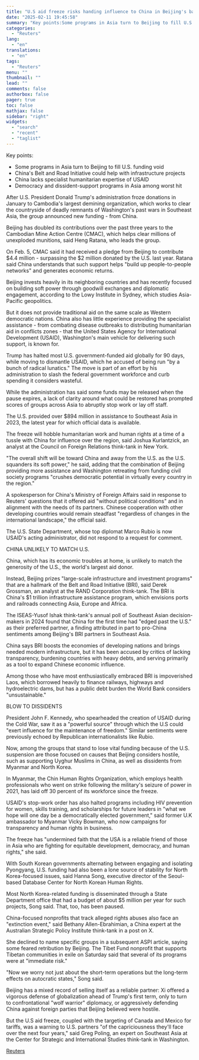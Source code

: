 ```yaml
---
title: "U.S aid freeze risks handing influence to China in Beijing's backyard"
date: "2025-02-11 19:45:58"
summary: "Key points:Some programs in Asia turn to Beijing to fill U.S. funding voidChina's Belt and Road Initiative could help with infrastructure projectsChina lacks specialist humanitarian expertise of USAIDDemocracy and dissident-support programs in Asia among worst hit After U.S. President Donald Trump's administration froze donations in January to Cambodia's largest demining..."
categories:
  - "Reuters"
lang:
  - "en"
translations:
  - "en"
tags:
  - "Reuters"
menu: ""
thumbnail: ""
lead: ""
comments: false
authorbox: false
pager: true
toc: false
mathjax: false
sidebar: "right"
widgets:
  - "search"
  - "recent"
  - "taglist"
---
```


Key points:

* Some programs in Asia turn to Beijing to fill U.S. funding void
* China's Belt and Road Initiative could help with infrastructure projects
* China lacks specialist humanitarian expertise of USAID
* Democracy and dissident-support programs in Asia among worst hit

After U.S. President Donald Trump's administration froze donations in January to Cambodia's largest demining organization, which works to clear the countryside of deadly remnants of Washington's past wars in Southeast Asia, the group announced new funding - from China.

Beijing has doubled its contributions over the past three years to the Cambodian Mine Action Centre (CMAC), which helps clear millions of unexploded munitions, said Heng Ratana, who leads the group.

On Feb. 5, CMAC said it had received a pledge from Beijing to contribute $4.4 million - surpassing the $2 million donated by the U.S. last year. Ratana said China understands that such support helps "build up people-to-people networks" and generates economic returns.

Beijing invests heavily in its neighboring countries and has recently focused on building soft power through goodwill exchanges and diplomatic engagement, according to the Lowy Institute in Sydney, which studies Asia-Pacific geopolitics.

But it does not provide traditional aid on the same scale as Western democratic nations. China also has little experience providing the specialist assistance - from combating disease outbreaks to distributing humanitarian aid in conflicts zones - that the United States Agency for International Development (USAID), Washington's main vehicle for delivering such support, is known for.

Trump has halted most U.S. government-funded aid globally for 90 days, while moving to dismantle USAID, which he accused of being run "by a bunch of radical lunatics." The move is part of an effort by his administration to slash the federal government workforce and curb spending it considers wasteful.

While the administration has said some funds may be released when the pause expires, a lack of clarity around what could be restored has prompted scores of groups across Asia to abruptly stop work or lay off staff.

The U.S. provided over $894 million in assistance to Southeast Asia in 2023, the latest year for which official data is available.

The freeze will hobble humanitarian work and human rights at a time of a tussle with China for influence over the region, said Joshua Kurlantzick, an analyst at the Council on Foreign Relations think-tank in New York.

"The overall shift will be toward China and away from the U.S. as the U.S. squanders its soft power," he said, adding that the combination of Beijing providing more assistance and Washington retreating from funding civil society programs "crushes democratic potential in virtually every country in the region."

A spokesperson for China's Ministry of Foreign Affairs said in response to Reuters' questions that it offered aid "without political conditions" and in alignment with the needs of its partners. Chinese cooperation with other developing countries would remain steadfast "regardless of changes in the international landscape," the official said.

The U.S. State Department, whose top diplomat Marco Rubio is now USAID's acting administrator, did not respond to a request for comment.

CHINA UNLIKELY TO MATCH U.S.

China, which has its economic troubles at home, is unlikely to match the generosity of the U.S., the world's largest aid donor.

Instead, Beijing prizes "large-scale infrastructure and investment programs" that are a hallmark of the Belt and Road Initiative (BRI), said Derek Grossman, an analyst at the RAND Corporation think-tank. The BRI is China's $1 trillion infrastructure assistance program, which envisions ports and railroads connecting Asia, Europe and Africa.

The ISEAS-Yusof Ishak think-tank's annual poll of Southeast Asian decision-makers in 2024 found that China for the first time had "edged past the U.S." as their preferred partner, a finding attributed in part to pro-China sentiments among Beijing's BRI partners in Southeast Asia.

China says BRI boosts the economies of developing nations and brings needed modern infrastructure, but it has been accused by critics of lacking transparency, burdening countries with heavy debts, and serving primarily as a tool to expand Chinese economic influence.

Among those who have most enthusiastically embraced BRI is impoverished Laos, which borrowed heavily to finance railways, highways and hydroelectric dams, but has a public debt burden the World Bank considers "unsustainable."

BLOW TO DISSIDENTS

President John F. Kennedy, who spearheaded the creation of USAID during the Cold War, saw it as a "powerful source" through which the U.S could "exert influence for the maintenance of freedom." Similar sentiments were previously echoed by Republican internationalists like Rubio.

Now, among the groups that stand to lose vital funding because of the U.S. suspension are those focused on causes that Beijing considers hostile, such as supporting Uyghur Muslims in China, as well as dissidents from Myanmar and North Korea.

In Myanmar, the Chin Human Rights Organization, which employs health professionals who went on strike following the military's seizure of power in 2021, has laid off 30 percent of its workforce since the freeze.

USAID's stop-work order has also halted programs including HIV prevention for women, skills training, and scholarships for future leaders in "what we hope will one day be a democratically elected government," said former U.K ambassador to Myanmar Vicky Bowman, who now campaigns for transparency and human rights in business.

The freeze has "undermined faith that the USA is a reliable friend of those in Asia who are fighting for equitable development, democracy, and human rights," she said.

With South Korean governments alternating between engaging and isolating Pyongyang, U.S. funding had also been a lone source of stability for North Korea-focused issues, said Hanna Song, executive director of the Seoul-based Database Center for North Korean Human Rights.

Most North Korea-related funding is disseminated through a State Department office that had a budget of about $5 million per year for such projects, Song said. That, too, has been paused.

China-focused nonprofits that track alleged rights abuses also face an "extinction event," said Bethany Allen-Ebrahimian, a China expert at the Australian Strategic Policy Institute think-tank in a post on X.

She declined to name specific groups in a subsequent ASPI article, saying some feared retribution by Beijing. The Tibet Fund nonprofit that supports Tibetan communities in exile on Saturday said that several of its programs were at "immediate risk."

"Now we worry not just about the short-term operations but the long-term effects on autocratic states," Song said.

Beijing has a mixed record of selling itself as a reliable partner: Xi offered a vigorous defense of globalization ahead of Trump's first term, only to turn to confrontational "wolf warrior" diplomacy, or aggressively defending China against foreign parties that Beijing believed were hostile.

But the U.S aid freeze, coupled with the targeting of Canada and Mexico for tariffs, was a warning to U.S. partners "of the capriciousness they'll face over the next four years," said Greg Poling, an expert on Southeast Asia at the Center for Strategic and International Studies think-tank in Washington.

[Reuters](https://www.tradingview.com/news/reuters.com,2025:newsml_L6N3P20DZ:0-u-s-aid-freeze-risks-handing-influence-to-china-in-beijing-s-backyard/)
